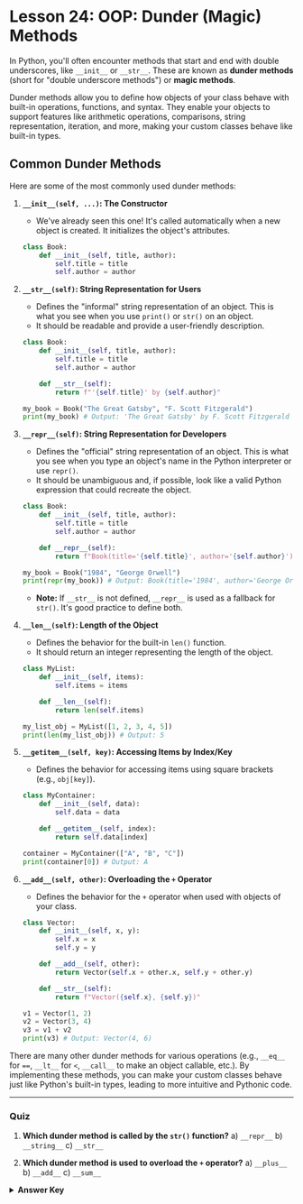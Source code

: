 # Lesson 24: OOP: Dunder (Magic) Methods

In Python, you'll often encounter methods that start and end with double underscores, like `__init__` or `__str__`. These are known as **dunder methods** (short for "double underscore methods") or **magic methods**.

Dunder methods allow you to define how objects of your class behave with built-in operations, functions, and syntax. They enable your objects to support features like arithmetic operations, comparisons, string representation, iteration, and more, making your custom classes behave like built-in types.

## Common Dunder Methods

Here are some of the most commonly used dunder methods:

1.  **`__init__(self, ...)`: The Constructor**
    *   We've already seen this one! It's called automatically when a new object is created. It initializes the object's attributes.
    ```python
    class Book:
        def __init__(self, title, author):
            self.title = title
            self.author = author
    ```

2.  **`__str__(self)`: String Representation for Users**
    *   Defines the "informal" string representation of an object. This is what you see when you use `print()` or `str()` on an object.
    *   It should be readable and provide a user-friendly description.
    ```python
    class Book:
        def __init__(self, title, author):
            self.title = title
            self.author = author

        def __str__(self):
            return f"'{self.title}' by {self.author}"

    my_book = Book("The Great Gatsby", "F. Scott Fitzgerald")
    print(my_book) # Output: 'The Great Gatsby' by F. Scott Fitzgerald
    ```

3.  **`__repr__(self)`: String Representation for Developers**
    *   Defines the "official" string representation of an object. This is what you see when you type an object's name in the Python interpreter or use `repr()`.
    *   It should be unambiguous and, if possible, look like a valid Python expression that could recreate the object.
    ```python
    class Book:
        def __init__(self, title, author):
            self.title = title
            self.author = author

        def __repr__(self):
            return f"Book(title='{self.title}', author='{self.author}')"

    my_book = Book("1984", "George Orwell")
    print(repr(my_book)) # Output: Book(title='1984', author='George Orwell')
    ```
    *   **Note:** If `__str__` is not defined, `__repr__` is used as a fallback for `str()`. It's good practice to define both.

4.  **`__len__(self)`: Length of the Object**
    *   Defines the behavior for the built-in `len()` function.
    *   It should return an integer representing the length of the object.
    ```python
    class MyList:
        def __init__(self, items):
            self.items = items

        def __len__(self):
            return len(self.items)

    my_list_obj = MyList([1, 2, 3, 4, 5])
    print(len(my_list_obj)) # Output: 5
    ```

5.  **`__getitem__(self, key)`: Accessing Items by Index/Key**
    *   Defines the behavior for accessing items using square brackets (e.g., `obj[key]`).
    ```python
    class MyContainer:
        def __init__(self, data):
            self.data = data

        def __getitem__(self, index):
            return self.data[index]

    container = MyContainer(["A", "B", "C"])
    print(container[0]) # Output: A
    ```

6.  **`__add__(self, other)`: Overloading the `+` Operator**
    *   Defines the behavior for the `+` operator when used with objects of your class.
    ```python
    class Vector:
        def __init__(self, x, y):
            self.x = x
            self.y = y

        def __add__(self, other):
            return Vector(self.x + other.x, self.y + other.y)

        def __str__(self):
            return f"Vector({self.x}, {self.y})"

    v1 = Vector(1, 2)
    v2 = Vector(3, 4)
    v3 = v1 + v2
    print(v3) # Output: Vector(4, 6)
    ```

There are many other dunder methods for various operations (e.g., `__eq__` for `==`, `__lt__` for `<`, `__call__` to make an object callable, etc.). By implementing these methods, you can make your custom classes behave just like Python's built-in types, leading to more intuitive and Pythonic code.

--- 

### Quiz

1.  **Which dunder method is called by the `str()` function?**
    a) `__repr__`
    b) `__string__`
    c) `__str__`

2.  **Which dunder method is used to overload the `+` operator?**
    a) `__plus__`
    b) `__add__`
    c) `__sum__`

<details>
  <summary><b>Answer Key</b></summary>
  1. c
  2. b
</details>